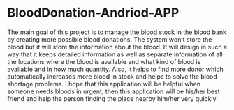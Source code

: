 # BloodDonation-Andriod-APP
The main goal of this project is to manage the blood stock in the blood bank by creating more possible blood donations. The system won’t store the blood but it will store the information about the blood. It will design in such a way that it keeps detailed information as well as separate information of all the locations where the blood is available and what kind of blood is available and in how much quantity. Also, it helps to find more donor which automatically increases more blood in stock and helps to solve the blood shortage problems. I hope that this application will be helpful when someone needs bloods in urgent, then this application will be his/her best friend and help the person finding the place nearby him/her very quickly
